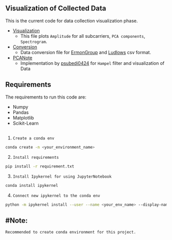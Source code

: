 ## Visualization of Collected Data
This is the current code for data collection visualization phase.

- [Visualization](./Visualization.ipynb) 
    - This file plots ```Amplitude``` for all subcarriers, ```PCA components```, ```Spectrogram```.
- [Conversion](./Conversion.ipynb)
    - Data conversion file for [ErmonGroup](https://github.com/ermongroup/Wifi_Activity_Recognition) and [Ludlows](https://github.com/ludlows/CSI-Activity-Recognition) csv format.
- [PCANote](./PCANote.ipynb)
    - Implementation by [psubedi0424](https://github.com/psubedi0424) for `Hampel` filter and visualization of Data
## Requirements
The requirements to run this code are:
- Numpy
- Pandas
- Matplotlib
- Scikit-Learn

##
1. ```Create a conda env```
```sh
conda create -n <your_environment_name>
```

2. ```Install requirements```
```sh
pip install -r requirement.txt
```

3. ```Install Ipykernel for using JupyterNotebook```
```sh
conda install ipykernel
```

4. ```Connect new ipykernel to the conda env```
```sh
python -m ipykernel install --user --name <your_env_name> --display-name "<new_name_for_your_kernel"
```

## #Note:
```Recommended to create conda environment for this project.```